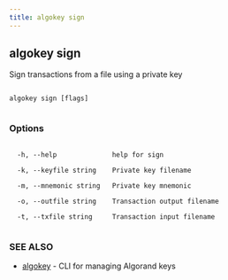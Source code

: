```yaml
---
title: algokey sign
---
```


## algokey sign



Sign transactions from a file using a private key




```

algokey sign [flags]


```



### Options




```

  -h, --help              help for sign

  -k, --keyfile string    Private key filename

  -m, --mnemonic string   Private key mnemonic

  -o, --outfile string    Transaction output filename

  -t, --txfile string     Transaction input filename


```



### SEE ALSO



* [algokey](../../algokey/algokey/)	 - CLI for managing Algorand keys



